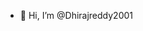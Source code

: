 - 👋 Hi, I’m @Dhirajreddy2001


<!---
Dhirajreddy2001/Dhirajreddy2001 is a ✨ special ✨ repository because its `README.md` (this file) appears on your GitHub profile.
You can click the Preview link to take a look at your changes.
--->
